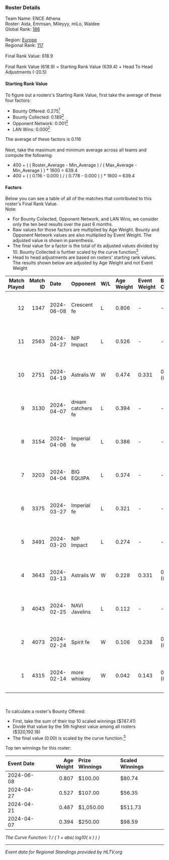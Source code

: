 ### Roster Details<br />
Team Name: ENCE Athena<br />
Roster: Aida, Emmsan, Mileyyy, miLo, Waldee<br />
Global Rank: [186](../standings_global.md)<br />
<br />
Region: [Europe]( ../standings_europe.md)<br />
Regional Rank: [117]( ../standings_europe.md)<br />
<br />
Final Rank Value:  618.9<br />
<br />
Final Rank Value (618.9) = Starting Rank Value (639.4) + Head To Head Adjustments (-20.5)<br />

#### Starting Rank Value<br />
To figure out a rosters's Starting Rank Value, first take the average of these four factors:<br />
- Bounty Offered: 0.275[<sup>1</sup>](#table2)
- Bounty Collected: 0.189[<sup>2</sup>](#table1)
- Opponent Network: 0.001[<sup>2</sup>](#table1)
- LAN Wins: 0.000[<sup>2</sup>](#table1)

The average of these factors is 0.116<br />
<br />
Next, take the maximum and minimum average across all teams and compute the following:<br />
- 400 + ( ( Roster_Average - Min_Average ) / ( Max_Average - Min_Average ) ) * 1600 = 639.4
- 400 + ( ( 0.116 - 0.000 ) / ( 0.778 - 0.000 ) ) * 1600 = 639.4


#### Factors<br />
Below you can see a table of all of the matches that contributed to this roster's Final Rank Value.<br />
Note:<br />

- For Bounty Collected, Opponent Network, and LAN Wins, we consider only the ten best results over the past 6 months.
- Raw values for those factors are multiplied by Age Weight. Bounty and Opponent Network values are also multiplied by Event Weight. The adjusted value is shown in parenthesis.
- The final value for a factor is the total of its adjusted values divided by 10. Bounty Collected is further scaled by the curve function[<sup>3</sup>](#curveFunction)
- Head to head adjustments are based on rosters' starting rank values. The results shown below are adjusted by Age Weight and not Event Weight
<span id="table1"></span><br />


| Match Played | Match ID | Date       | Opponent          | W/L | Age Weight | Event Weight | Bounty Collected | Opponent Network | LAN Wins  | H2H Adj. | Roster                              |
| -: | -: | :- | :- | :- | :- | :- | :- | :- | :- | -: | :- |
|           12 |     1347 | 2024-06-08 | Crescent fe       | L   | 0.806      | -            | -                | -                | -         |   -11.57 | Aida, Emmsan, Mileyyy, miLo, Waldee |
|           11 |     2563 | 2024-04-27 | NIP Impact        | L   | 0.526      | -            | -                | -                | -         |    -6.28 | Aida, Emmsan, miLo, Waldee, xia     |
|           10 |     2751 | 2024-04-19 | Astralis W        | W   | 0.474      | 0.331        | 0.001 (0.000)    | 0.019 (0.003)    | 0 (0.000) |     6.99 | Aida, Emmsan, miLo, Waldee, xia     |
|            9 |     3130 | 2024-04-07 | dream catchers fe | L   | 0.394      | -            | -                | -                | -         |    -4.83 | Aida, Emmsan, miLo, Waldee, xia     |
|            8 |     3154 | 2024-04-06 | Imperial fe       | L   | 0.386      | -            | -                | -                | -         |    -1.17 | Aida, Emmsan, miLo, Waldee, xia     |
|            7 |     3203 | 2024-04-04 | BIG EQUIPA        | L   | 0.374      | -            | -                | -                | -         |    -3.88 | Aida, Emmsan, miLo, Waldee, xia     |
|            6 |     3375 | 2024-03-27 | Imperial fe       | L   | 0.321      | -            | -                | -                | -         |    -1.01 | Aida, Emmsan, miLo, Waldee, xia     |
|            5 |     3491 | 2024-03-20 | NIP Impact        | L   | 0.274      | -            | -                | -                | -         |    -3.60 | Aida, Emmsan, miLo, Waldee, xia     |
|            4 |     3643 | 2024-03-13 | Astralis W        | W   | 0.228      | 0.331        | 0.002 (0.000)    | 0.060 (0.004)    | 0 (0.000) |     3.76 | Aida, Emmsan, miLo, Waldee, xia     |
|            3 |     4043 | 2024-02-25 | NAVI Javelins     | L   | 0.112      | -            | -                | -                | -         |    -0.95 | Aida, Emmsan, miLo, Waldee, xia     |
|            2 |     4073 | 2024-02-24 | Spirit fe         | W   | 0.106      | 0.238        | 0.005 (0.000)    | 0.136 (0.003)    | 0 (0.000) |     1.79 | Aida, Emmsan, miLo, Waldee, xia     |
|            1 |     4315 | 2024-02-14 | more whiskey      | W   | 0.042      | 0.143        | 0.000 (0.000)    | 0.000 (0.000)    | 0 (0.000) |     0.27 | Aida, Emmsan, miLo, Waldee, xia     |

<br />
<span id="table2"></span><br />
To calculate a roster's Bounty Offered:<br />

- First, take the sum of their top 10 scaled winnings ($747.41)
- Divide that value by the 5th highest value among all rosters ($320,192.18)
- The final value (0.00) is scaled by the curve function.[<sup>3</sup>](#curveFunction)

Top ten winnings for this roster:<br />

| Event Date | Age Weight | Prize Winnings | Scaled Winnings |
| :- | -: | :- | :- |
| 2024-06-08 |      0.807 | $100.00        | $80.74          |
| 2024-04-27 |      0.527 | $107.00        | $56.35          |
| 2024-04-21 |      0.487 | $1,050.00      | $511.73         |
| 2024-04-07 |      0.394 | $250.00        | $98.59          |


<span id="curveFunction"></span>_The Curve Function: 1 / ( 1 + abs( log10( x ) ) )_<br />

---
_Event data for Regional Standings provided by HLTV.org_<br />
